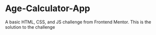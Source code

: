# Age-Calculator-App
A basic HTML, CSS, and JS challenge from Frontend Mentor. This is the solution to the challenge
